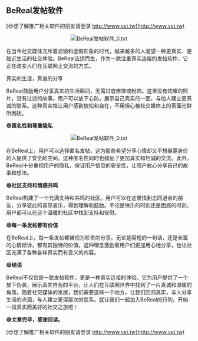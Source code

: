 ## **BeReal发帖软件**

[😍想了解推广相关软件的朋友请登录 http://www.vst.tw](http://www.vst.tw)

 <center><img src="https://vst.tw/MP4/tuiguang/png/6.png" alt="BeReal发帖软件_0.txt"></center>

在当今社交媒体充斥着滤镜和虚假形象的时代，越来越多的人渴望一种更真实、更贴近生活的社交体验。BeReal应运而生，作为一款注重真实连接的发帖软件，它正在改变人们在互联网上交流的方式。

真实的生活，真诚的分享

BeReal鼓励用户分享真实的生活瞬间，无需过度修饰或粉饰。这里没有炫耀的照片，没有过滤的故事。用户可以放下心防，展示自己真实的一面，与他人建立更真诚的联系。这种真实性让用户感到放松和自在，不用担心被社交媒体上的表面光鲜所困扰。

**😄匿名性和尊重隐私**

 <center><img src="https://vst.tw/MP4/tuiguang/png/8.png" alt="BeReal发帖软件_0.txt"></center>

在BeReal上，用户可以选择匿名发帖，这为那些希望分享心情却又不想暴露身份的人提供了安全的空间。这种匿名性同时也鼓励了更加真实和坦诚的交流。此外，BeReal十分重视用户的隐私，保证用户信息的安全性，让用户放心分享自己的故事和想法。

**😄社区支持和情感共鸣**

BeReal构建了一个充满支持和共鸣的社区。用户可以在这里找到志同道合的朋友，分享彼此的喜怒哀乐，得到理解和鼓励。不论是快乐的时刻还是困惑的时刻，用户都可以在这个温暖的社区中找到支持和安慰。

**😄每一条发帖都有价值**

在BeReal上，每一条发帖都被视为珍贵的分享。无论是简短的一句话，还是长篇的心情倾诉，都有其独特的价值。这种理念激励着用户们更加用心地分享，也让社区充满了各种各样真实而有意义的内容。

**😄结语**

BeReal不仅仅是一款发帖软件，更是一种真实连接的体验。它为用户提供了一个放下伪装，展示真实自我的平台，让人们在互联网世界中找到了一片真诚和温暖的角落。随着社交媒体的发展，我们需要这样一个地方，让我们回归真实，与人分享生活的点滴，与人建立更深层次的联系。就让我们一起加入BeReal的行列，开始一段真实而美好的社交之旅吧！

**😄文章完毕，感谢阅读。**

[😍想了解推广相关软件的朋友请登录 http://www.vst.tw](http://www.vst.tw)



